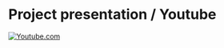 # Project presentation / Youtube
[![Youtube.com](https://img.youtube.com/vi/_zq44UVvTFI/hqdefault.jpg)](https://www.youtube.com/watch?v=_zq44UVvTFI)
